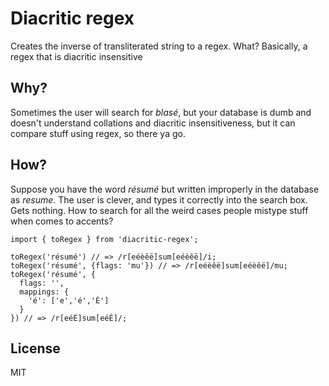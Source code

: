 # Diacritic regex

Creates the inverse of transliterated string to a regex. What? Basically, a regex that is diacritic insensitive

## Why?

Sometimes the user will search for *blasé*, but your database is dumb and doesn't understand collations and diacritic insensitiveness, but it can compare stuff using regex, so there ya go.

## How?

Suppose you have the word *résumé* but written improperly in the database as *resume*. The user is clever, and types it correctly into the search box. Gets nothing. How to search for all the weird cases people mistype stuff when comes to accents?

```es6
import { toRegex } from 'diacritic-regex';

toRegex('résumé') // => /r[eéèêë]sum[eéèêë]/i;
toRegex('résumé', {flags: 'mu'}) // => /r[eéèêë]sum[eéèêë]/mu;
toRegex('résumé', {
  flags: '',
  mappings: {
    'é': ['e','é','É']
  }
}) // => /r[eéÉ]sum[eéÉ]/;
```

## License

MIT
